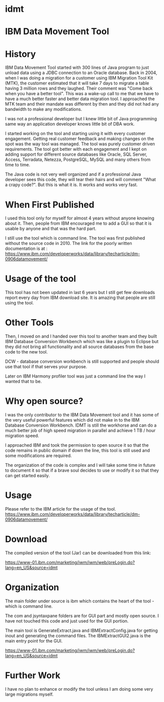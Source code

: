 # idmt
IBM Data Movement Tool
======================

History
=======

IBM Data Movement Tool started with 300 lines of Java program to just unload data using a JDBC connection to an Oracle database. Back in 2004, when I was doing a migration for a customer using IBM Migration Tool Kit (MTK), the customer estimated that it will take 7 days to migrate a table having 3 million rows and they laughed. Their comment was "Come back when you have a better tool". This was a wake-up call to me that we have to have a much better faster and better data migration tool. I approached the MTK team and their mandate was different by then and they did not had any bandwidth to make any modifications.

I was not a professional developer but I knew little bit of Java programming same way an application developer knows little bit of DBA work.

I started working on the tool and starting using it with every customer engagement. Getting real customer feedback and making changes on the spot was the way tool was managed. The tool was purely customer driven requirements. The tool got better with each engagement and I kept on adding support for different source databases like Oracle, SQL Server, Access, Terradata, Netezza, PostgreSQL, MySQL and many others from time to time.

The Java code is not very well organized and if a professional Java developer sees this code, they will tear their hairs and will comment "What a crapy code?". But this is what it is. It works and works very fast.

When First Published
====================

I used this tool only for myself for almost 4 years without anyone knowing about it. Then, people from IBM encouraged me to add a GUI so that it is usable by anyone and that was the hard part.

I still use the tool which is command line. The tool was first published without the source code in 2010. The link for the poorly written documentation is at : https://www.ibm.com/developerworks/data/library/techarticle/dm-0906datamovement/

Usage of the tool
=================

This tool has not been updated in last 6 years but I still get few downloads report every day from IBM download site. It is amazing that people are still using the tool.

Other Tools
===========

Then, I moved on and I handed over this tool to another team and they built IBM Database Conversion Workbench which was like a plugin to Eclipse but they did not bring all functionality and all source databases from the base code to the new tool.

DCW - database conversion workbench is still supported and people should use that tool if that serves your purpose.

Later on IBM Harmony profiler tool was just a command line the way I wanted that to be.

Why open source?
================

I was the only contributor to the IBM Data Movement tool and it has some of the very useful powerful features which did not make in to the IBM Database Conversion Workbench. IDMT is still the workhorse and can do a much better job of high speed migration in parallel and achieve 1 TB / hour migration speed.

I approached IBM and took the permission to open source it so that the code remains in public domain if down the line, this tool is still used and some modifications are required.

The organization of the code is complex and I will take some time in future to document it so that if a brave soul decides to use or modify it so that they can get started easily.

Usage
=====

Please refer to the IBM article for the usage of the tool. https://www.ibm.com/developerworks/data/library/techarticle/dm-0906datamovement/

Download
========

The compiled version of the tool (Jar) can be downloaded from this link:

https://www-01.ibm.com/marketing/iwm/iwm/web/preLogin.do?lang=en_US&source=idmt

Organization
============

The main folder under source is ibm which contains the heart of the tool - which is command line.

The com and jsyntaxpane folders are for GUI part and mostly open source. I have not touched this code and just used for the GUI portion.

The main tool is GenerateExtract.java and IBMExtractConfig.java for getting inout and generating the command files. The IBMExtractGUI2.java is the main entry point for the GUI.

https://www-01.ibm.com/marketing/iwm/iwm/web/preLogin.do?lang=en_US&source=idmt

Further Work
============

I have no plan to enhance or modify the tool unless I am doing some very large migrations myself.
